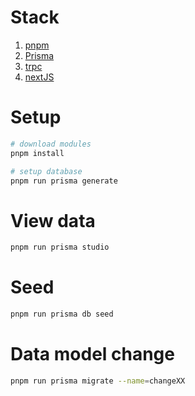 # Stack

1. [pnpm](https://pnpm.io/)
2. [Prisma](https://www.prisma.io/)
3. [trpc](https://trpc.io/)
4. [nextJS](https://nextjs.org/)


# Setup

```bash
# download modules
pnpm install

# setup database
pnpm run prisma generate
```


# View data

```bash
pnpm run prisma studio
```

# Seed
```bash
pnpm run prisma db seed
```

# Data model change

```bash
pnpm run prisma migrate --name=changeXX
```
